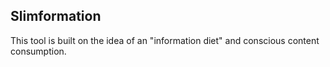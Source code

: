 Slimformation
-------------------

This tool is built on the idea of an "information diet" and conscious content consumption.
